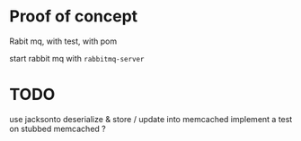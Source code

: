 # Proof of concept

Rabit mq, with test, with pom

start rabbit mq with `rabbitmq-server`



# TODO

use jacksonto deserialize & store / update into memcached
implement a test on stubbed memcached ?

        
        